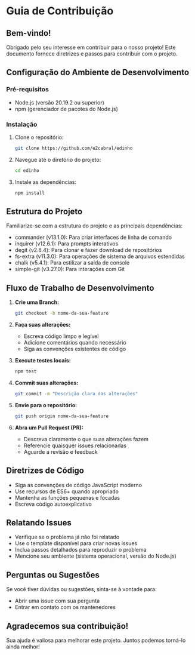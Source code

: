 # Guia de Contribuição

## Bem-vindo!

Obrigado pelo seu interesse em contribuir para o nosso projeto! Este documento fornece diretrizes e passos para contribuir com o projeto.

## Configuração do Ambiente de Desenvolvimento

### Pré-requisitos
- Node.js (versão 20.19.2 ou superior)
- npm (gerenciador de pacotes do Node.js)

### Instalação
1. Clone o repositório:
   ```sh
   git clone https://github.com/e2cabral/edinho
   ```

2. Navegue até o diretório do projeto:
   ```sh
   cd edinho
   ```

3. Instale as dependências:
   ```sh
   npm install
   ```

## Estrutura do Projeto
Familiarize-se com a estrutura do projeto e as principais dependências:
- commander (v13.1.0): Para criar interfaces de linha de comando
- inquirer (v12.6.1): Para prompts interativos
- degit (v2.8.4): Para clonar e fazer download de repositórios
- fs-extra (v11.3.0): Para operações de sistema de arquivos estendidas
- chalk (v5.4.1): Para estilizar a saída de console
- simple-git (v3.27.0): Para interações com Git

## Fluxo de Trabalho de Desenvolvimento

1. **Crie uma Branch:**
   ```sh
   git checkout -b nome-da-sua-feature
   ```

2. **Faça suas alterações:**
    - Escreva código limpo e legível
    - Adicione comentários quando necessário
    - Siga as convenções existentes de código

3. **Execute testes locais:**
   ```sh
   npm test
   ```

4. **Commit suas alterações:**
   ```sh
   git commit -m "Descrição clara das alterações"
   ```

5. **Envie para o repositório:**
   ```sh
   git push origin nome-da-sua-feature
   ```

6. **Abra um Pull Request (PR):**
    - Descreva claramente o que suas alterações fazem
    - Referencie quaisquer issues relacionadas
    - Aguarde a revisão e feedback

## Diretrizes de Código

- Siga as convenções de código JavaScript moderno
- Use recursos de ES6+ quando apropriado
- Mantenha as funções pequenas e focadas
- Escreva código autoexplicativo

## Relatando Issues

- Verifique se o problema já não foi relatado
- Use o template disponível para criar novas issues
- Inclua passos detalhados para reproduzir o problema
- Mencione seu ambiente (sistema operacional, versão do Node.js)

## Perguntas ou Sugestões

Se você tiver dúvidas ou sugestões, sinta-se à vontade para:
- Abrir uma issue com sua pergunta
- Entrar em contato com os mantenedores

## Agradecemos sua contribuição!

Sua ajuda é valiosa para melhorar este projeto. Juntos podemos torná-lo ainda melhor!